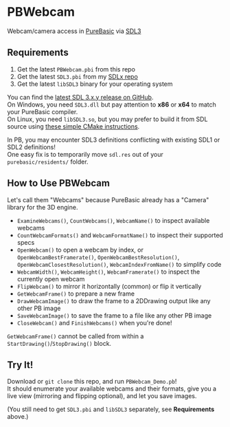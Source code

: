 
# PBWebcam

Webcam/camera access in [PureBasic](https://www.purebasic.com/) via [SDL3](https://libsdl.org/)

## Requirements

1. Get the latest `PBWebcam.pbi` from this repo
2. Get the latest `SDL3.pbi` from my [SDLx repo](https://github.com/kenmo-pb/SDLx)
3. Get the latest `libSDL3` binary for your operating system

You can find the [latest SDL 3.x.y release on GitHub](https://github.com/libsdl-org/SDL/releases/latest).  
On Windows, you need `SDL3.dll` but pay attention to **x86** or **x64** to match your PureBasic compiler.  
On Linux, you need `libSDL3.so`, but you may prefer to build it from SDL source using [these simple CMake instructions](https://github.com/libsdl-org/SDL/blob/main/docs/README-cmake.md).

In PB, you may encounter SDL3 definitions conflicting with existing SDL1 or SDL2 definitions!  
One easy fix is to temporarily move `sdl.res` out of your `purebasic/residents/` folder.

## How to Use PBWebcam

Let's call them "Webcams" because PureBasic already has a "Camera" library for the 3D engine.

- `ExamineWebcams()`, `CountWebcams()`, `WebcamName()` to inspect available webcams
- `CountWebcamFormats()` and `WebcamFormatName()` to inspect their supported specs
- `OpenWebcam()` to open a webcam by index, or `OpenWebcamBestFramerate()`, `OpenWebcamBestResolution()`, `OpenWebcamClosestResolution()`, `WebcamIndexFromName()` to simplify code
- `WebcamWidth()`, `WebcamHeight()`, `WebcamFramerate()` to inspect the currently open webcam
- `FlipWebcam()` to mirror it horizontally (common) or flip it vertically
- `GetWebcamFrame()` to prepare a new frame
- `DrawWebcamImage()` to draw the frame to a 2DDrawing output like any other PB image
- `SaveWebcamImage()` to save the frame to a file like any other PB image
- `CloseWebcam()` and `FinishWebcams()` when you're done!

`GetWebcamFrame()` cannot be called from within a `StartDrawing()`/`StopDrawing()` block.

## Try It!

Download or `git clone` this repo, and run `PBWebcam_Demo.pb`!  
It should enumerate your available webcams and their formats, give you a live view (mirroring and flipping optional), and let you save images.

(You still need to get `SDL3.pbi` and `libSDL3` separately, see **Requirements** above.)
